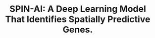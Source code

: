 ---
authors: Meng-Lin K, Ung CY, Zhang C, Weiskittel TM, Wisniewski P, Zhang Z, Tan SH,
  Yeo KS, Zhu S, Correia C, Li H
carousel: false
doi: 10.3390/biom13060895
featured: false
issue: '6'
journal: Biomolecules
keywords: '["Gene Expression Profiling", "spatial gene regulation", "cellular niche",
  "artificial intelligence", "Artificial Intelligence", "Deep Learning", "spatial
  transcriptomics", "Transcriptome"]'
landmark: false
layout: ../../layouts/Publication.astro
pmcid: PMC10296445
pmid: 37371475
r03: R03OD034496
title: 'SPIN-AI: A Deep Learning Model That Identifies Spatially Predictive Genes.'
volume: '13'
year: 2023
---